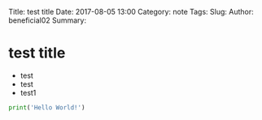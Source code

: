 Title: test title
Date: 2017-08-05 13:00
Category: note
Tags:
Slug:
Author: beneficial02
Summary:

# test title

- test
- test
- test1


```python
print('Hello World!')
```
